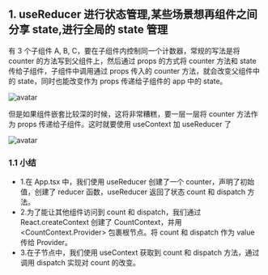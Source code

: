 ## 1. useReducer 进行状态管理,某些场景想再组件之间分享 state,进行全局的 state 管理

有 3 个子组件 A, B, C，要在子组件内控制同一个计数器，常规的写法是将 counter 的方法写到父组件上，然后通过 props 的方式将 counter 方法和 state 传给子组件，子组件中调用通过 props 传入的 counter 方法，就会改变父组件中的 state，同时也能改变作为 props 传递给子组件的 app 中的 state。

![avatar](https://p1-jj.byteimg.com/tos-cn-i-t2oaga2asx/gold-user-assets/2020/5/13/1720cfa8c5efb591~tplv-t2oaga2asx-watermark.awebp)

但是如果组件嵌套比较深的时候，这将非常糟糕，要一层一层将 counter 方法作为 props 传递给子组件。这时就要使用 useContext 加 useReducer 了

![avatar](https://p1-jj.byteimg.com/tos-cn-i-t2oaga2asx/gold-user-assets/2020/5/13/1720cfa8c674a7b3~tplv-t2oaga2asx-watermark.awebp)

### 1.1 小结

- 1.在 App.tsx 中，我们使用 useReducer 创建了一个 counter，声明了初始值，创建了 reducer 函数，useReducer 返回了状态 count 和 dispatch 方法。
- 2.为了能让其他组件访问到 count 和 dispatch，我们通过 React.createContext 创建了 CountContext，并用 <CountContext.Provider> 包裹根节点。将 count 和 dispatch 作为 value 传给 Provider。
- 3.在子节点中，我们使用 useContext 获取到 count 和 dispatch 方法，通过调用 dispatch 实现对 count 的改变。
